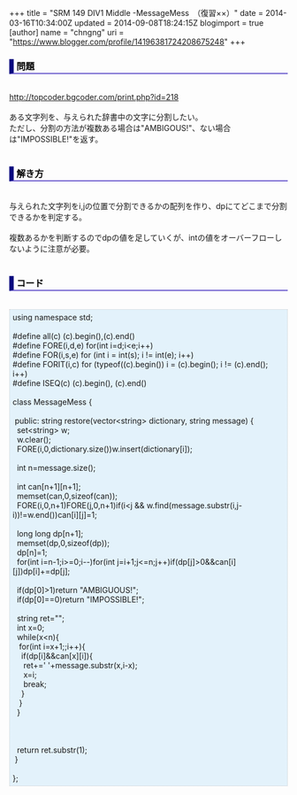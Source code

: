 +++
title = "SRM 149 DIV1 Middle -MessageMess　（復習××）"
date = 2014-03-16T10:34:00Z
updated = 2014-09-08T18:24:15Z
blogimport = true 
[author]
	name = "chngng"
	uri = "https://www.blogger.com/profile/14196381724208675248"
+++

<div dir="ltr" style="text-align: left;" trbidi="on"><h3 style="border-bottom: 2px solid slateblue; border-left: 8px solid navy; color: black; padding: 0px 0px 1px 5px;">問題 </h3><br /><a href="http://topcoder.bgcoder.com/print.php?id=218" target="_blank">http://topcoder.bgcoder.com/print.php?id=218</a><br /><br />ある文字列を、与えられた辞書中の文字に分割したい。<br />ただし、分割の方法が複数ある場合は"AMBIGOUS!"、ない場合は"IMPOSSIBLE!"を返す。<br /><br /><h3 style="border-bottom: 2px solid slateblue; border-left: 8px solid navy; color: black; padding: 0px 0px 1px 5px;">解き方 </h3><br />与えられた文字列をi,jの位置で分割できるかの配列を作り、dpにてどこまで分割できるかを判定する。<br /><br />複数あるかを判断するのでdpの値を足していくが、intの値をオーバーフローしないように注意が必要。<br /><br /><h3 style="border-bottom: 2px solid slateblue; border-left: 8px solid navy; color: black; padding: 0px 0px 1px 5px;">コード </h3><br /><div style="background-color: #e3f2fb; border: 1px dotted #CCCCCC; padding: 5px;">using namespace std;<br /><br />#define all(c) (c).begin(),(c).end()<br />#define FORE(i,d,e) for(int i=d;i&lt;e;i++)<br />#define FOR(i,s,e) for (int i = int(s); i != int(e); i++)<br />#define FORIT(i,c) for (typeof((c).begin()) i = (c).begin(); i != (c).end(); i++)<br />#define ISEQ(c) (c).begin(), (c).end()<br /><br />class MessageMess {<br /><br /><span class="Apple-tab-span" style="white-space: pre;"> </span>public: string restore(vector&lt;string&gt; dictionary, string message) {<br /><span class="Apple-tab-span" style="white-space: pre;">  </span>set&lt;string&gt; w;<br /><span class="Apple-tab-span" style="white-space: pre;">  </span>w.clear();<br /><span class="Apple-tab-span" style="white-space: pre;">  </span>FORE(i,0,dictionary.size())w.insert(dictionary[i]);<br /><br /><span class="Apple-tab-span" style="white-space: pre;">  </span>int n=message.size();<br /><br /><span class="Apple-tab-span" style="white-space: pre;">  </span>int can[n+1][n+1];<br /><span class="Apple-tab-span" style="white-space: pre;">  </span>memset(can,0,sizeof(can));<br /><span class="Apple-tab-span" style="white-space: pre;">  </span>FORE(i,0,n+1)FORE(j,0,n+1)if(i&lt;j &amp;&amp; w.find(message.substr(i,j-i))!=w.end())can[i][j]=1;<br /><br /><span class="Apple-tab-span" style="white-space: pre;">  </span>long long dp[n+1];<br /><span class="Apple-tab-span" style="white-space: pre;">  </span>memset(dp,0,sizeof(dp));<br /><span class="Apple-tab-span" style="white-space: pre;">  </span>dp[n]=1;<br /><span class="Apple-tab-span" style="white-space: pre;">  </span>for(int i=n-1;i&gt;=0;i--)for(int j=i+1;j&lt;=n;j++)if(dp[j]&gt;0&amp;&amp;can[i][j])dp[i]+=dp[j];<br /><br /><span class="Apple-tab-span" style="white-space: pre;">  </span>if(dp[0]&gt;1)return "AMBIGUOUS!";<br /><span class="Apple-tab-span" style="white-space: pre;">  </span>if(dp[0]==0)return "IMPOSSIBLE!";<br /><br /><span class="Apple-tab-span" style="white-space: pre;">  </span>string ret="";<br /><span class="Apple-tab-span" style="white-space: pre;">  </span>int x=0;<br /><span class="Apple-tab-span" style="white-space: pre;">  </span>while(x&lt;n){<br /><span class="Apple-tab-span" style="white-space: pre;">   </span>for(int i=x+1;;i++){<br /><span class="Apple-tab-span" style="white-space: pre;">    </span>if(dp[i]&amp;&amp;can[x][i]){<br /><span class="Apple-tab-span" style="white-space: pre;">     </span>ret+=' '+message.substr(x,i-x);<br /><span class="Apple-tab-span" style="white-space: pre;">     </span>x=i;<br /><span class="Apple-tab-span" style="white-space: pre;">     </span>break;<br /><span class="Apple-tab-span" style="white-space: pre;">    </span>}<br /><span class="Apple-tab-span" style="white-space: pre;">   </span>}<br /><span class="Apple-tab-span" style="white-space: pre;">  </span>}<br /><br /><br /><br /><span class="Apple-tab-span" style="white-space: pre;">  </span>return ret.substr(1);<br /><span class="Apple-tab-span" style="white-space: pre;"> </span>}<br /><br />};</div></div>
